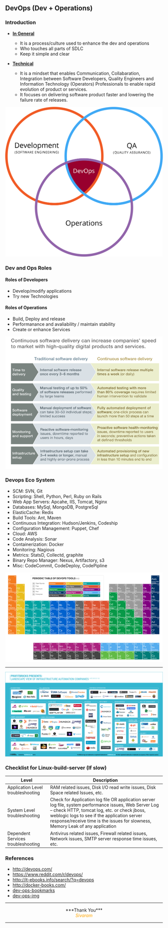 ## DevOps (Dev + Operations)

### Introduction

* <u>**In General**</u>
  - It is a process/culture used to enhance the dev and operations
  - Who touches all parts of SDLC
  - Keep it simple and clear


* <u>**Technical**</u>
  - It is a mindset that enables Communication, Collabaration, Integration between Software Developers, Quality Engineers and Information Technology (Operators) Professionals to enable rapid evolution of product or services.
  - It focuses on delivering software product faster and lowering the failure rate of releases.

![Devops](../images/Devops.png)

### Dev and Ops Roles

#### Roles of Developers
 - Develop/modify applications
 - Try new Technologies
 
#### Roles of Operations
  - Build, Deploy and release
  - Performanance and avaliability / maintain stability
  - Create or enhance Services
  
![tsd-csd](../images/tsd-csd.png)

### Devops Eco System
 
  * SCM: SVN, Git
  * Scripting: Shell, Python, Perl, Ruby on Rails
  * Web App Servers: Apcahe, IIS, Tomcat, Nginx
  * Databases: MySql, MongoDB, PostgreSql
  * ElasticCache: Redis
  * Build Tools: Ant, Maven
  * Continuous Integration: Hudson/Jenkins, Codeship
  * Configuration Management: Puppet, Chef
  * Cloud: AWS
  * Code Analysis: Sonar
  * Containerization: Docker
  * Monitoring: Nagious
  * Metrics: StatsD, Collectd, graphite
  * Binary Repo Manager: Nexus, Artifactory, s3
  * Misc: CodeCommit, CodeDeploy, CodePipline

![ToolsChart](../images/periodic-table-of-devops.png)

---

![Infrastucture](../images/infrastructure-automation-ecosystem.jpg)

### Checklist for Linux-build-server (If slow)
| Level  | Description |
| ----- | ------------|
| Application Level troubleshooting | RAM related issues, Disk I/O read write issues, Disk Space related Issues, etc.|
| System Level troubleshooting | Check for Application log file OR application server log file, system performance issues, Web Server Log – check HTTP, tomcat log, etc. or check jboss, weblogic logs to see if the application server response/receive time is the issues for slowness, Memory Leak of any application |
| Dependent Services troubleshooting | Antivirus related issues, Firewall related issues, Network issues, SMTP server response time issues, etc.|
  

### References
- http://devops.com/
- https://www.reddit.com/r/devops/
- http://it-ebooks.info/search/?q=devops
- http://docker-books.com/
- [dev-ops-bookmarks](http://www.devopsbookmarks.com/)
- [dev-ops-img](https://www.google.co.in/search?biw=1301&bih=605&tbm=isch&sa=1&q=devops+%3D+dev+%2B+ops)

---
<center>***Thank You***<br/><span style="color:orange;"><i>Sivaram</i></center>

---

